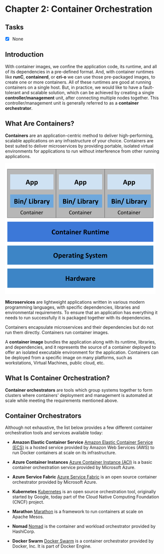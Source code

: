 # Chapter 2: Container Orchestration

## Tasks
- [x] None

## Introduction

With container images, we confine the application code, its runtime, and all of its dependencies in a pre-defined format. And, with container runtimes like **runC**, **containerd**, or **cri-o** we can use those pre-packaged images, to create one or more containers. All of these runtimes are good at running containers on a single host. But, in practice, we would like to have a fault-tolerant and scalable solution, which can be achieved by creating a single **controller/management** unit, after connecting multiple nodes together. This controller/management unit is generally referred to as a **container orchestrator**.

## What Are Containers?

**Containers** are an application-centric method to deliver high-performing, scalable applications on any infrastructure of your choice. Containers are best suited to deliver microservices by providing portable, isolated virtual environments for applications to run without interference from other running applications.

![Container Deployment](./img/img_0.png)

**Microservices** are lightweight applications written in various modern programming languages, with specific dependencies, libraries and environmental requirements. To ensure that an application has everything it needs to run successfully it is packaged together with its dependencies.

Containers encapsulate microservices and their dependencies but do not run them directly. Containers run container images.

A **container image** bundles the application along with its runtime, libraries, and dependencies, and it represents the source of a container deployed to offer an isolated executable environment for the application. Containers can be deployed from a specific image on many platforms, such as workstations, Virtual Machines, public cloud, etc.

## What Is Container Orchestration?

**Container orchestrators** are tools which group systems together to form clusters where containers' deployment and management is automated at scale while meeting the requirements mentioned above.

## Container Orchestrators

Although not exhaustive, the list below provides a few different container orchestration tools and services available today:

* **Amazon Elastic Container Service**
[Amazon Elastic Container Service (ECS)](https://aws.amazon.com/ecs) is a hosted service provided by Amazon Web Services (AWS) to run Docker containers at scale on its infrastructure.

* **Azure Container Instances**
[Azure Container Instance (ACI)](https://azure.microsoft.com/en-us/services/container-instances) is a basic container orchestration service provided by Microsoft Azure.

* **Azure Service Fabric**
[Azure Service Fabric](https://azure.microsoft.com/en-us/services/service-fabric) is an open source container orchestrator provided by Microsoft Azure.

* **Kubernetes**
[Kubernetes](https://kubernetes.io) is an open source orchestration tool, originally started by Google, today part of the Cloud Native Computing Foundation (CNCF) project.

* **Marathon**
[Marathon](https://mesosphere.github.io/marathon) is a framework to run containers at scale on Apache Mesos.

* **Nomad**
[Nomad](https://www.nomadproject.io) is the container and workload orchestrator provided by HashiCorp.

* **Docker Swarm**
[Docker Swarm](https://docs.docker.com/engine/swarm) is a container orchestrator provided by Docker, Inc. It is part of Docker Engine.
